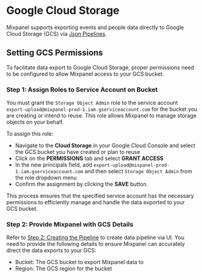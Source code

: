 # Google Cloud Storage

Mixpanel supports exporting events and people data directly to Google Cloud Storage (GCS) via [Json Pipelines](/docs/json-pipelines/overview).

## Setting GCS Permissions

To facilitate data export to Google Cloud Storage, proper permissions need to be configured to allow Mixpanel access to your GCS bucket.

### Step 1: Assign Roles to Service Account on Bucket

You must grant the `Storage Object Admin` role to the service account `export-upload@mixpanel-prod-1.iam.gserviceaccount.com` for the bucket you are creating or intend to reuse. This role allows Mixpanel to manage storage objects on your behalf.

To assign this role:

- Navigate to the **Cloud Storage** in your Google Cloud Console and select the GCS bucket you have created or plan to reuse
- Click on the **PERMISSIONS** tab and select **GRANT ACCESS**
- In the new principals field, add `export-upload@mixpanel-prod-1.iam.gserviceaccount.com` and then select `Storage Object Admin` from the role dropdown menu
- Confirm the assignment by clicking the **SAVE** button.

This process ensures that the specified service account has the necessary permissions to efficiently manage and handle the data exported to your GCS bucket.

### Step 2: Provide Mixpanel with GCS Details

Refer to [Step 2: Creating the Pipeline](/docs/json-pipelines/overview/#step-2-creating-the-pipeline) to create data pipeline via UI. You need to provide the following details to ensure Mixpanel can accurately direct the data exports to your GCS:

- Bucket: The GCS bucket to export Mixpanel data to
- Region: The GCS region for the bucket
